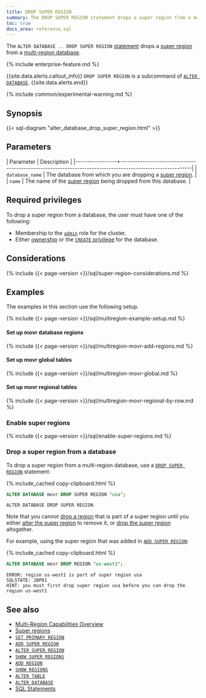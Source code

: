```yaml
---
title: DROP SUPER REGION
summary: The DROP SUPER REGION statement drops a super region from a multi-region database.
toc: true
docs_area: reference.sql
---
```


 The `ALTER DATABASE .. DROP SUPER REGION` [statement](sql-statements.html) drops a [super region](multiregion-overview.html#super-regions) from a [multi-region database](multiregion-overview.html).
 
{% include enterprise-feature.md %}

{{site.data.alerts.callout_info}}
`DROP SUPER REGION` is a subcommand of [`ALTER DATABASE`](alter-database.html).
{{site.data.alerts.end}}

{% include common/experimental-warning.md %}

## Synopsis

<div>
{{< sql-diagram "alter_database_drop_super_region.html" >}}
</div>

## Parameters

| Parameter       | Description                                                                                               |
|-----------------+-----------------------------------------------------------------------------------------------------------|
| `database_name` | The database from which you are dropping a [super region](multiregion-overview.html#super-regions).       |
| `name`          | The name of the [super region](multiregion-overview.html#super-regions) being dropped from this database. |

## Required privileges

To drop a super region from a database, the user must have one of the following:

- Membership to the [`admin`](security-reference/authorization.html#roles) role for the cluster.
- Either [ownership](security-reference/authorization.html#object-ownership) or the [`CREATE` privilege](security-reference/authorization.html#supported-privileges) for the database.

## Considerations

{% include {{< page-version >}}/sql/super-region-considerations.md %}

## Examples

The examples in this section use the following setup.

{% include {{< page-version >}}/sql/multiregion-example-setup.md %}

#### Set up movr database regions

{% include {{< page-version >}}/sql/multiregion-movr-add-regions.md %}

#### Set up movr global tables

{% include {{< page-version >}}/sql/multiregion-movr-global.md %}

#### Set up movr regional tables

{% include {{< page-version >}}/sql/multiregion-movr-regional-by-row.md %}

### Enable super regions

{% include {{< page-version >}}/sql/enable-super-regions.md %}

### Drop a super region from a database

To drop a super region from a multi-region database, use a [`DROP SUPER REGION`](drop-super-region.html) statement:

{% include_cached copy-clipboard.html %}
~~~ sql
ALTER DATABASE movr DROP SUPER REGION "usa";
~~~

~~~
ALTER DATABASE DROP SUPER REGION
~~~

Note that you cannot [drop a region](drop-region.html) that is part of a super region until you either [alter the super region](alter-super-region.html) to remove it, or [drop the super region](drop-super-region.html) altogether.

For example, using the super region that was added in [`ADD SUPER REGION`](add-super-region.html#add-a-super-region-to-a-database):

{% include_cached copy-clipboard.html %}
~~~ sql
ALTER DATABASE movr DROP REGION "us-west1";
~~~

~~~
ERROR: region us-west1 is part of super region usa
SQLSTATE: 2BP01
HINT: you must first drop super region usa before you can drop the region us-west1
~~~

## See also

- [Multi-Region Capabilities Overview](multiregion-overview.html)
- [Super regions](multiregion-overview.html#super-regions)
- [`SET PRIMARY REGION`](set-primary-region.html)
- [`ADD SUPER REGION`](add-super-region.html)
- [`ALTER SUPER REGION`](alter-super-region.html)
- [`SHOW SUPER REGIONS`](show-super-regions.html)
- [`ADD REGION`](add-region.html)
- [`SHOW REGIONS`](show-regions.html)
- [`ALTER TABLE`](alter-table.html)
- [`ALTER DATABASE`](alter-database.html)
- [SQL Statements](sql-statements.html)
